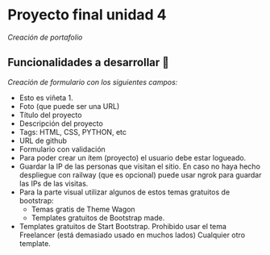 # Proyecto final unidad 4

_Creación de portafolio_

## Funcionalidades a desarrollar 🚀

_Creación de formulario con los siguientes campos:_

- Esto es viñeta 1.
- Foto (que puede ser una URL)
- Título del proyecto
- Descripción del proyecto
- Tags: HTML, CSS, PYTHON, etc
- URL de github
- Formulario con validación
- Para poder crear un ítem (proyecto) el usuario debe estar logueado.
- Guardar la IP de las personas que visitan el sitio. En caso no haya hecho despliegue con railway (que es opcional) puede usar ngrok para guardar las IPs de las visitas.
- Para la parte visual utilizar algunos de estos temas gratuitos de bootstrap:
    - Temas gratis de Theme Wagon
    - Templates gratuitos de Bootstrap made.
- Templates gratuitos de Start Bootstrap. Prohibido usar el tema Freelancer (está demasiado usado en muchos lados)
Cualquier otro template.

